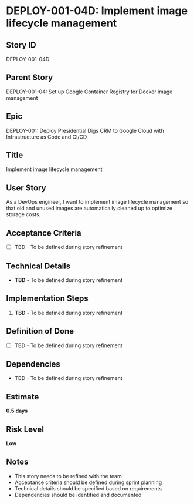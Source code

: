 # DEPLOY-001-04D: Implement image lifecycle management

## Story ID
DEPLOY-001-04D

## Parent Story
DEPLOY-001-04: Set up Google Container Registry for Docker image management

## Epic
DEPLOY-001: Deploy Presidential Digs CRM to Google Cloud with Infrastructure as Code and CI/CD

## Title
Implement image lifecycle management

## User Story
As a DevOps engineer, I want to implement image lifecycle management so that old and unused images are automatically cleaned up to optimize storage costs.

## Acceptance Criteria
- [ ] TBD - To be defined during story refinement

## Technical Details
- **TBD** - To be defined during story refinement

## Implementation Steps
1. **TBD** - To be defined during story refinement

## Definition of Done
- [ ] TBD - To be defined during story refinement

## Dependencies
- TBD - To be defined during story refinement

## Estimate
**0.5 days**

## Risk Level
**Low**

## Notes
- This story needs to be refined with the team
- Acceptance criteria should be defined during sprint planning
- Technical details should be specified based on requirements
- Dependencies should be identified and documented
